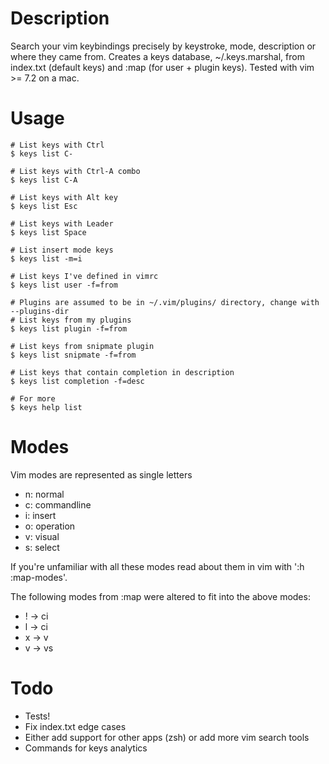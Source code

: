 Description
===========

Search your vim keybindings precisely by keystroke, mode, description or where they came from.
Creates a keys database, ~/.keys.marshal, from index.txt (default keys) and :map (for user + plugin
keys). Tested with vim >= 7.2 on a mac.

Usage
=====

    # List keys with Ctrl
    $ keys list C-

    # List keys with Ctrl-A combo
    $ keys list C-A

    # List keys with Alt key
    $ keys list Esc

    # List keys with Leader
    $ keys list Space

    # List insert mode keys
    $ keys list -m=i

    # List keys I've defined in vimrc
    $ keys list user -f=from

    # Plugins are assumed to be in ~/.vim/plugins/ directory, change with --plugins-dir
    # List keys from my plugins
    $ keys list plugin -f=from

    # List keys from snipmate plugin
    $ keys list snipmate -f=from

    # List keys that contain completion in description
    $ keys list completion -f=desc

    # For more
    $ keys help list

Modes
=====

Vim modes are represented as single letters

* n: normal
* c: commandline
* i: insert
* o: operation
* v: visual
* s: select

If you're unfamiliar with all these modes read about them in vim with ':h :map-modes'.

The following modes from :map were altered to fit into the above modes:

* ! -> ci
* l -> ci
* x -> v
* v -> vs

Todo
====

* Tests!
* Fix index.txt edge cases
* Either add support for other apps (zsh) or add more vim search tools
* Commands for keys analytics
